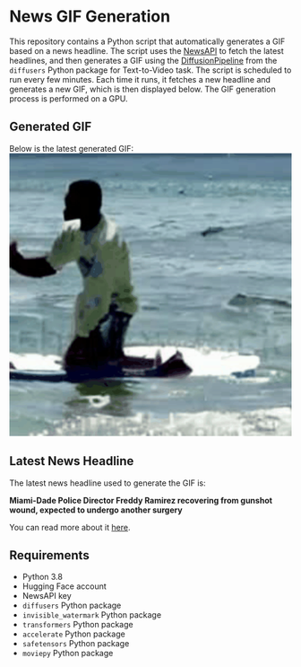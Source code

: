 # News GIF Generation
This repository contains a Python script that automatically generates a GIF based on a news headline. The script uses the [NewsAPI](https://newsapi.org/) to fetch the latest headlines, and then generates a GIF using the [DiffusionPipeline](https://github.com/huggingface/diffusers) from the `diffusers` Python package for Text-to-Video task.
The script is scheduled to run every few minutes. Each time it runs, it fetches a new headline and generates a new GIF, which is then displayed below. The GIF generation process is performed on a GPU.

## Generated GIF
Below is the latest generated GIF:
![Generated GIF](output.gif?raw=true&v=1690400160)

## Latest News Headline
The latest news headline used to generate the GIF is:

**Miami-Dade Police Director Freddy Ramirez recovering from gunshot wound, expected to undergo another surgery**

You can read more about it [here](https://www.local10.com/news/local/2023/07/25/miami-dade-police-director-freddy-ramirez-recovering-from-gunshot-wound-expected-to-remain-in-tampa-hospital-all-week/).

## Requirements
- Python 3.8
- Hugging Face account
- NewsAPI key
- `diffusers` Python package
- `invisible_watermark` Python package
- `transformers` Python package
- `accelerate` Python package
- `safetensors` Python package
- `moviepy` Python package
